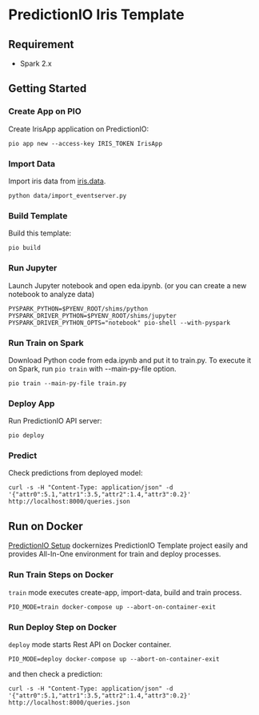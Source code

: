 # PredictionIO Iris Template

## Requirement

* Spark 2.x

## Getting Started

### Create App on PIO

Create IrisApp application on PredictionIO:

```
pio app new --access-key IRIS_TOKEN IrisApp
```

### Import Data

Import iris data from [iris.data](https://archive.ics.uci.edu/ml/machine-learning-databases/iris/iris.data).

```
python data/import_eventserver.py
```

### Build Template

Build this template:

```
pio build
```

### Run Jupyter

Launch Jupyter notebook and open eda.ipynb. (or you can create a new notebook to analyze data)

```
PYSPARK_PYTHON=$PYENV_ROOT/shims/python PYSPARK_DRIVER_PYTHON=$PYENV_ROOT/shims/jupyter PYSPARK_DRIVER_PYTHON_OPTS="notebook" pio-shell --with-pyspark
```

### Run Train on Spark

Download Python code from eda.ipynb and put it to train.py.
To execute it on Spark, run `pio train` with --main-py-file option.

```
pio train --main-py-file train.py
```

### Deploy App

Run PredictionIO API server:

```
pio deploy
```

### Predict

Check predictions from deployed model:

```
curl -s -H "Content-Type: application/json" -d '{"attr0":5.1,"attr1":3.5,"attr2":1.4,"attr3":0.2}' http://localhost:8000/queries.json
```

## Run on Docker

[PredictionIO Setup](https://github.com/jpioug/predictionio-setup) dockernizes PredictionIO Template project easily and provides All-In-One environment for train and deploy processes.

### Run Train Steps on Docker

`train` mode executes create-app, import-data, build and train process.

```
PIO_MODE=train docker-compose up --abort-on-container-exit
```

### Run Deploy Step on Docker

`deploy` mode starts Rest API on Docker container.

```
PIO_MODE=deploy docker-compose up --abort-on-container-exit
```

and then check a prediction:

```
curl -s -H "Content-Type: application/json" -d '{"attr0":5.1,"attr1":3.5,"attr2":1.4,"attr3":0.2}' http://localhost:8000/queries.json
```



